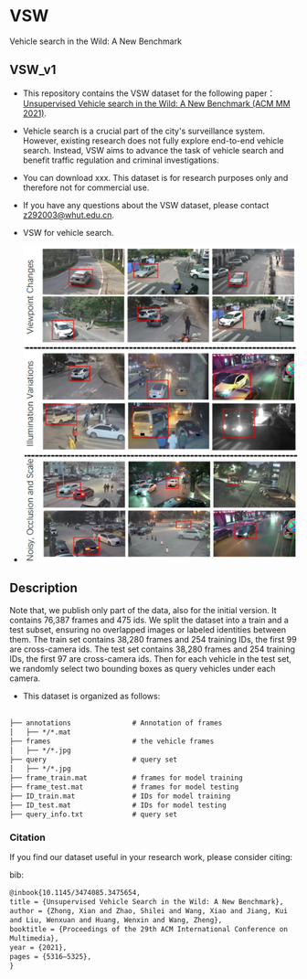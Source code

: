 # VSW
Vehicle search in the Wild: A New Benchmark
## VSW_v1

- This repository contains the VSW dataset for the following paper：[Unsupervised Vehicle search in the Wild: A New Benchmark (ACM MM 2021)](https://dl.acm.org/doi/10.1145/3474085.3475654). 
- Vehicle search is a crucial part of the city's surveillance system. However, existing research does not fully explore end-to-end vehicle search. Instead, VSW aims to advance the task of vehicle search and benefit traffic regulation and criminal investigations.

- You can download xxx. This dataset is for research purposes only and therefore not for commercial use.

- If you have any questions about the VSW dataset, please contact z292003@whut.edu.cn.

- VSW for vehicle search.
- ![](https://github.com/zsl1997/VSW/blob/main/1.png)

## Description
Note that, we publish only part of the data, also for the initial version. It contains 76,387 frames and 475 ids. We split the dataset into a train and a test subset, ensuring no overlapped images or labeled identities between them. The train set contains 38,280 frames and 254 training IDs, the first 99 are cross-camera ids. The test set contains 38,280 frames and 254 training IDs, the first 97 are cross-camera ids. Then for each vehicle in the test set, we randomly select two bounding boxes as query vehicles under each camera.

- This dataset is organized as follows:
```

├── annotations               # Annotation of frames
│   ├── */*.mat                       
├── frames                    # the vehicle frames
│   ├── */*.jpg                        
├── query                     # query set
│   ├── */*.jpg               
├── frame_train.mat           # frames for model training
├── frame_test.mat            # frames for model testing
├── ID_train.mat              # IDs for model training
├── ID_test.mat               # IDs for model testing
├── query_info.txt            # query set

```

### **Citation**
If you find our dataset useful in your research work, please consider citing:

bib:

    @inbook{10.1145/3474085.3475654,
    title = {Unsupervised Vehicle Search in the Wild: A New Benchmark},
    author = {Zhong, Xian and Zhao, Shilei and Wang, Xiao and Jiang, Kui and Liu, Wenxuan and Huang, Wenxin and Wang, Zheng},
    booktitle = {Proceedings of the 29th ACM International Conference on Multimedia},
    year = {2021},
    pages = {5316–5325},
    }

